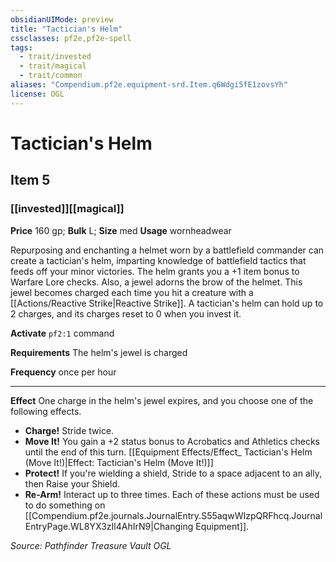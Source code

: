 ```yaml
---
obsidianUIMode: preview
title: "Tactician's Helm"
cssclasses: pf2e,pf2e-spell
tags:
  - trait/invested
  - trait/magical
  - trait/common
aliases: "Compendium.pf2e.equipment-srd.Item.q6Wdgi5fE1zovsYh"
license: OGL
---
```

# Tactician's Helm
## Item 5
### [[invested]][[magical]]


**Price** 160 gp; 
**Bulk** L; **Size** med
**Usage** wornheadwear

Repurposing and enchanting a helmet worn by a battlefield commander can create a tactician's helm, imparting knowledge of battlefield tactics that feeds off your minor victories. The helm grants you a +1 item bonus to Warfare Lore checks. Also, a jewel adorns the brow of the helmet. This jewel becomes charged each time you hit a creature with a [[Actions/Reactive Strike|Reactive Strike]]. A tactician's helm can hold up to 2 charges, and its charges reset to 0 when you invest it.

**Activate** `pf2:1` command

**Requirements** The helm's jewel is charged

**Frequency** once per hour

* * *

**Effect** One charge in the helm's jewel expires, and you choose one of the following effects.

*   **Charge!** Stride twice.
*   **Move It!** You gain a +2 status bonus to Acrobatics and Athletics checks until the end of this turn. [[Equipment Effects/Effect_ Tactician's Helm (Move It!)|Effect: Tactician's Helm (Move It!)]]
*   **Protect!** If you're wielding a shield, Stride to a space adjacent to an ally, then Raise your Shield.
*   **Re-Arm!** Interact up to three times. Each of these actions must be used to do something on [[Compendium.pf2e.journals.JournalEntry.S55aqwWIzpQRFhcq.JournalEntryPage.WL8YX3zIl4AhIrN9|Changing Equipment]].

*Source: Pathfinder Treasure Vault*
*OGL*